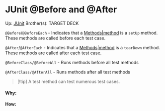 # JUnit @Before and @After

Up: [JUnit](junit)
Brother(s):
TARGET DECK

`@Before`/`@BeforeEach` - Indicates that a [Methods|method](methods|method) is a `setUp` method. These methods are called before each test case.

`@After`/`@AfterEach` - Indicates that a [Methods|method](methods|method) is a `tearDown` method. These methods are called after each test case.

`@BeforeClass/@BeforeAll` - Runs methods before all test methods

`@AfterClass/@AfterAll` - Runs methods after all test methods

> [!tip] A test method can test numerous test cases.

































#### Why:
#### How:









